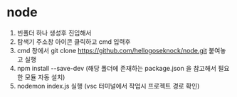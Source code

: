 # node

1. 빈폴더 하나 생성후 진입해서
2. 탐색기 주소창 아이콘 클릭하고 cmd 입력후 
3. cmd 창에서 git clone https://github.com/hellogoseknock/node.git 붙여놓고 실행
4. npm install --save-dev (해당 폴더에 존재하는 package.json 을 참고해서 필요한 모듈 자동 설치)
5. nodemon index.js 실행 (vsc 터미널에서 작업시 프로젝트 경로 확인)
